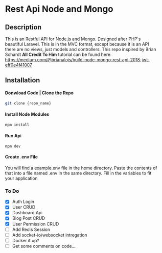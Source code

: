 # Rest Api Node and Mongo

## Description
This is an Restful API for Node.js and Mongo. Designed after PHP's beautiful Laravel. This is in the MVC format,
except because it is an API there are no views, just models and controllers. This repo inspired by Brian Schardt
**All Credit To Him** tutorial can be found here: https://medium.com/@brianalois/build-node-mongo-rest-api-2018-jwt-eff0e4f41007

## Installation

#### Donwload Code | Clone the Repo

```bash
git clone {repo_name}
```

#### Install Node Modules
```bash
npm install
```

#### Run Api
```
npm dev
```

#### Create .env File
You will find a example.env file in the home directory. Paste the contents of that into a file named .env in the same directory.
Fill in the variables to fit your application


### To Do
- [x] Auth Login
- [x] User CRUD
- [x] Dashboard Api
- [x] Blog Post CRUD
- [x] User Permission CRUD
- [ ] Add Redis Session
- [ ] Add socket-io/websocket intregation
- [ ] Docker it up?
- [ ] Get some comments on code...
